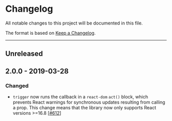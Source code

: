 # Changelog

All notable changes to this project will be documented in this file.

The format is based on [Keep a Changelog](http://keepachangelog.com/en/1.0.0/).

<!-- Unreleased changes should go to UNRELEASED.md -->

---

## Unreleased

## 2.0.0 - 2019-03-28

### Changed

- `trigger` now runs the callback in a `react-dom` `act()` block, which prevents React warnings for synchronous updates resulting from calling a prop. This change means that the library now only supports React versions >=16.8 [[#612](https://github.com/Shopify/quilt/pull/612)]
